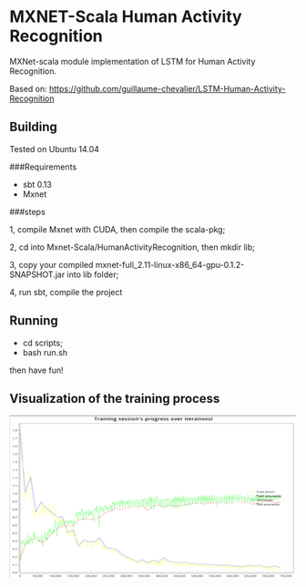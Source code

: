 # MXNET-Scala Human Activity Recognition
MXNet-scala module implementation of LSTM for Human Activity Recognition.

Based on: https://github.com/guillaume-chevalier/LSTM-Human-Activity-Recognition

## Building

Tested on Ubuntu 14.04

###Requirements

* sbt 0.13
* Mxnet

###steps

1, compile Mxnet with CUDA, then compile the scala-pkg;

2, cd into Mxnet-Scala/HumanActivityRecognition, then mkdir lib;

3, copy your compiled mxnet-full_2.11-linux-x86_64-gpu-0.1.2-SNAPSHOT.jar into lib folder;

4, run sbt, compile the project

## Running

* cd scripts;
* bash run.sh

then have fun!
 

## Visualization of the training process

<img src="./visualize/result.png" width="800"/>



